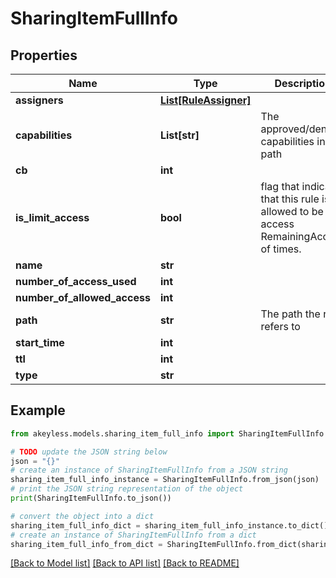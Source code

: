 # SharingItemFullInfo


## Properties

Name | Type | Description | Notes
------------ | ------------- | ------------- | -------------
**assigners** | [**List[RuleAssigner]**](RuleAssigner.md) |  | [optional] 
**capabilities** | **List[str]** | The approved/denied capabilities in the path | [optional] 
**cb** | **int** |  | [optional] 
**is_limit_access** | **bool** | flag that indicate that this rule is allowed to be access RemainingAccess of times. | [optional] 
**name** | **str** |  | [optional] 
**number_of_access_used** | **int** |  | [optional] 
**number_of_allowed_access** | **int** |  | [optional] 
**path** | **str** | The path the rule refers to | [optional] 
**start_time** | **int** |  | [optional] 
**ttl** | **int** |  | [optional] 
**type** | **str** |  | [optional] 

## Example

```python
from akeyless.models.sharing_item_full_info import SharingItemFullInfo

# TODO update the JSON string below
json = "{}"
# create an instance of SharingItemFullInfo from a JSON string
sharing_item_full_info_instance = SharingItemFullInfo.from_json(json)
# print the JSON string representation of the object
print(SharingItemFullInfo.to_json())

# convert the object into a dict
sharing_item_full_info_dict = sharing_item_full_info_instance.to_dict()
# create an instance of SharingItemFullInfo from a dict
sharing_item_full_info_from_dict = SharingItemFullInfo.from_dict(sharing_item_full_info_dict)
```
[[Back to Model list]](../README.md#documentation-for-models) [[Back to API list]](../README.md#documentation-for-api-endpoints) [[Back to README]](../README.md)


